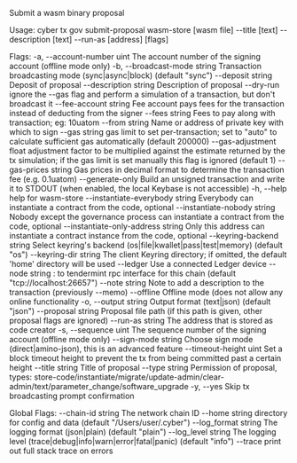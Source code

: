 Submit a wasm binary proposal

Usage:
  cyber tx gov submit-proposal wasm-store [wasm file] --title [text] --description [text] --run-as [address] [flags]

Flags:
  -a, --account-number uint               The account number of the signing account (offline mode only)
  -b, --broadcast-mode string             Transaction broadcasting mode (sync|async|block) (default "sync")
      --deposit string                    Deposit of proposal
      --description string                Description of proposal
      --dry-run                           ignore the --gas flag and perform a simulation of a transaction, but don't broadcast it
      --fee-account string                Fee account pays fees for the transaction instead of deducting from the signer
      --fees string                       Fees to pay along with transaction; eg: 10uatom
      --from string                       Name or address of private key with which to sign
      --gas string                        gas limit to set per-transaction; set to "auto" to calculate sufficient gas automatically (default 200000)
      --gas-adjustment float              adjustment factor to be multiplied against the estimate returned by the tx simulation; if the gas limit is set manually this flag is ignored  (default 1)
      --gas-prices string                 Gas prices in decimal format to determine the transaction fee (e.g. 0.1uatom)
      --generate-only                     Build an unsigned transaction and write it to STDOUT (when enabled, the local Keybase is not accessible)
  -h, --help                              help for wasm-store
      --instantiate-everybody string      Everybody can instantiate a contract from the code, optional
      --instantiate-nobody string         Nobody except the governance process can instantiate a contract from the code, optional
      --instantiate-only-address string   Only this address can instantiate a contract instance from the code, optional
      --keyring-backend string            Select keyring's backend (os|file|kwallet|pass|test|memory) (default "os")
      --keyring-dir string                The client Keyring directory; if omitted, the default 'home' directory will be used
      --ledger                            Use a connected Ledger device
      --node string                       <host>:<port> to tendermint rpc interface for this chain (default "tcp://localhost:26657")
      --note string                       Note to add a description to the transaction (previously --memo)
      --offline                           Offline mode (does not allow any online functionality
  -o, --output string                     Output format (text|json) (default "json")
      --proposal string                   Proposal file path (if this path is given, other proposal flags are ignored)
      --run-as string                     The address that is stored as code creator
  -s, --sequence uint                     The sequence number of the signing account (offline mode only)
      --sign-mode string                  Choose sign mode (direct|amino-json), this is an advanced feature
      --timeout-height uint               Set a block timeout height to prevent the tx from being committed past a certain height
      --title string                      Title of proposal
      --type string                       Permission of proposal, types: store-code/instantiate/migrate/update-admin/clear-admin/text/parameter_change/software_upgrade
  -y, --yes                               Skip tx broadcasting prompt confirmation

Global Flags:
      --chain-id string     The network chain ID
      --home string         directory for config and data (default "/Users/user/.cyber")
      --log_format string   The logging format (json|plain) (default "plain")
      --log_level string    The logging level (trace|debug|info|warn|error|fatal|panic) (default "info")
      --trace               print out full stack trace on errors
